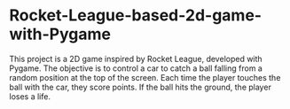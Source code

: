 # Rocket-League-based-2d-game-with-Pygame
This project is a 2D game inspired by Rocket League, developed with Pygame. The objective is to control a car to catch a ball falling from a random position at the top of the screen. Each time the player touches the ball with the car, they score points. If the ball hits the ground, the player loses a life.
